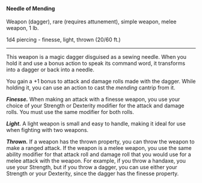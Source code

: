 #### Needle of Mending

Weapon (dagger), rare (requires attunement), simple weapon, melee weapon, 1 lb.

1d4 piercing  - finesse, light, thrown (20/60 ft.)

---

This weapon is a magic dagger disguised as a sewing needle. When you hold it and use a bonus action to speak its command word, it transforms into a dagger or back into a needle.

You gain a +1 bonus to attack and damage rolls made with the dagger. While holding it, you can use an action to cast the *mending* cantrip from it.

***Finesse.*** When making an attack with a finesse weapon, you use your choice of your Strength or Dexterity modifier for the attack and damage rolls. You must use the same modifier for both rolls.

***Light.*** A light weapon is small and easy to handle, making it ideal for use when fighting with two weapons.

***Thrown.*** If a weapon has the thrown property, you can throw the weapon to make a ranged attack. If the weapon is a melee weapon, you use the same ability modifier for that attack roll and damage roll that you would use for a melee attack with the weapon. For example, if you throw a handaxe, you use your Strength, but if you throw a dagger, you can use either your Strength or your Dexterity, since the dagger has the finesse property.



